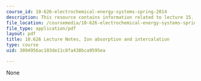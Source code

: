```yaml
---
course_id: 10-626-electrochemical-energy-systems-spring-2014
description: This resource contains information related to lecture 15.
file_location: /coursemedia/10-626-electrochemical-energy-systems-spring-2014/3094956ac103de11c8fa438bca9595ea_MIT10_626S14_S11lec15.pdf
file_type: application/pdf
layout: pdf
title: 10.626 Lecture Notes, Ion absorption and intercalation
type: course
uid: 3094956ac103de11c8fa438bca9595ea

---
```

None
